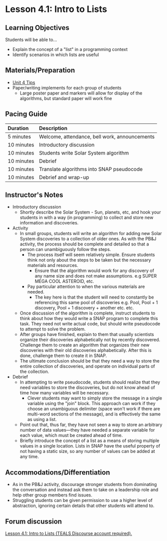 # Lesson 4.1: Intro to Lists

## Learning Objectives

Students will be able to...

* Explain the concept of a "list" in a programming context
* Identify scenarios in which lists are useful

## Materials/Preparation

* [Unit 4 Tips](https://github.com/doingweb/introduction-to-computer-science/tree/2be097d7d27009602b7796d96f71602e46923ac4/unit_4_tips.md)
* Paper/writing implements for each group of students
  * Large poster paper and markers will allow for display of the algorithms, but standard paper will work fine

## Pacing Guide

| Duration | Description |
| :--- | :--- |
| 5 minutes | Welcome, attendance, bell work, announcements |
| 10 minutes | Introductory discussion |
| 10 minutes | Students write Solar System algorithm |
| 10 minutes | Debrief |
| 10 minutes | Translate algorithms into SNAP pseudocode |
| 10 minutes | Debrief and wrap-up |

## Instructor's Notes

* Introductory discussion
  * Shortly describe the Solar System  - Sun, planets, etc, and hook your students in with a way \(in programming\) to collect and store new information and discoveries.
* Activity
  * In small groups, students will write an algorithm for adding new Solar System discoveries to a collection of older ones. As with the PB&J activity, the process should be complete and detailed so that a person can unambiguously follow the steps.
    * The process itself will seem relatively simple.  Ensure students think not only about the steps to be taken but the necessary materials and resources.
      * Ensure that the algorithm would work for any discovery of any name size and does not make assumptions. e.g SUPER MEGA COOL ASTEROID, etc.
    * Pay particular attention to when the various materials are needed.
      * The key here is that the student will need to constantly be referencing this same pool of discoveries e.g. Pool, Pool + 1 discovery, Pool + 1 discovery + another etc. etc.
  * Once discussion of the algorithm is complete, instruct students to think about how they would write a SNAP program to complete this task.  They need not write actual code, but should write pseudocode to attempt to solve the problem.  
  * After groups have finished, explain to them that usually scientists organize their discoveries alphabetically not by recently discovered. Challenge them to create an algorithm that organizes their new discoveries with their old discoveries alphabetically. After this is done, challenge them to create it in SNAP.
  * The ultimate conclusion should be that they need a way to store the entire collection of discoveries, and operate on individual parts of the collection.
* Debrief
  * In attempting to write pseudocode, students should realize that they need variables to store the discoveries, but do not know ahead of time how many variables will be necessary.
    * Clever students may want to simply store the message in a single variable using the "join" block.  This approach can work if they choose an unambiguous delimiter \(space won't work if there are multi-word sections of the message\), and is effectively the same as using a list.
  * Point out that, thus far, they have not seen a way to store an arbitrary number of data values—they have needed a separate variable for each value, which must be created ahead of time.
  * Briefly introduce the concept of a list as a means of storing multiple values in a single location.  Lists in SNAP have the useful property of not having a static size, so any number of values can be added at any time.

## Accommodations/Differentiation

* As in the PB&J activity, discourage stronger students from dominating the conversation and instead ask them to take on a leadership role and help other group members find issues.
* Struggling students can be given permission to use a higher level of abstraction, ignoring certain details that other students will attend to.

## Forum discussion

 [Lesson 4.1: Intro to Lists \(TEALS Discourse account required\).](http://forums.tealsk12.org/c/intro-unit-4-lists/lesson-4-1-intro-to-lists)


